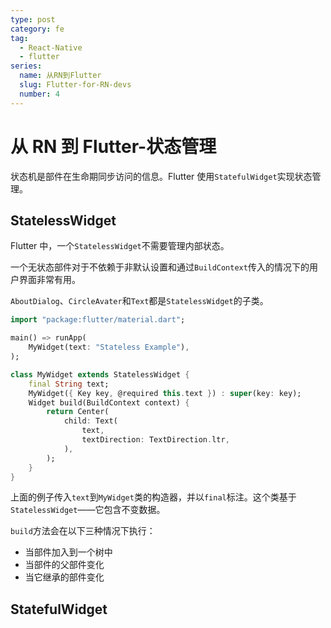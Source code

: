 ```yaml
---
type: post
category: fe
tag:
  - React-Native
  - flutter
series:
  name: 从RN到Flutter
  slug: Flutter-for-RN-devs
  number: 4
---
```


# 从 RN 到 Flutter-状态管理

状态机是部件在生命期同步访问的信息。Flutter 使用`StatefulWidget`实现状态管理。

## StatelessWidget

Flutter 中，一个`StatelessWidget`不需要管理内部状态。

一个无状态部件对于不依赖于非默认设置和通过`BuildContext`传入的情况下的用户界面非常有用。

`AboutDialog`、`CircleAvater`和`Text`都是`StatelessWidget`的子类。

```dart
import "package:flutter/material.dart";

main() => runApp(
    MyWidget(text: "Stateless Example"),
);

class MyWidget extends StatelessWidget {
    final String text;
    MyWidget({ Key key, @required this.text }) : super(key: key);
    Widget build(BuildContext context) {
        return Center(
            child: Text(
                text,
                textDirection: TextDirection.ltr,
            ),
        );
    }
}
```

上面的例子传入`text`到`MyWidget`类的构造器，并以`final`标注。这个类基于`StatelessWidget`——它包含不变数据。

`build`方法会在以下三种情况下执行：

- 当部件加入到一个树中
- 当部件的父部件变化
- 当它继承的部件变化

## StatefulWidget

